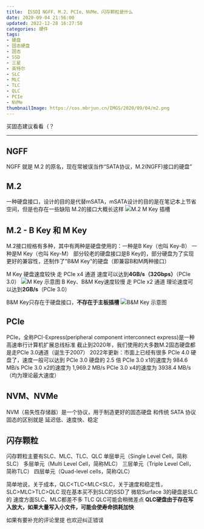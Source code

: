 ```yaml
---
title: 【SSD】NGFF、M.2、PCIe、NVMe、闪存颗粒是什么
date: 2020-09-04 21:56:00
updated: 2022-12-28 16:27:50
categories: 硬件
tags:
- 硬盘
- 固态硬盘
- 固态
- SSD
- 三星
- 英特尔
- SLC
- MLC
- TLC
- QLC
- PCIe
- NVMe
thumbnailImage: https://cos.mbrjun.cn/IMGS/2020/09/04/m2.png
---
```

买固态建议看看（？
<!-- more -->

----------
## NGFF ##
NGFF 就是 M.2 的原名，现在常被误当作“SATA协议，M.2(NGFF)接口的硬盘”

## M.2 ##
一种硬盘接口，设计的目的是代替mSATA，mSATA设计的目的是在笔记本上节省空间，但是也存在一些缺陷
M.2的接口大概长这样
![M.2 M Key 插槽][1]

## M.2 - B Key 和 M Key ##
M.2接口规格有多种，其中有两种是硬盘使用的：一种是B Key（也叫 Key-B） 一种是M Key（也叫 Key-M）
部分较老的硬盘接口是B Key的，部分硬盘为了实现更好的兼容性，还制作了"B&M Key"的硬盘（即兼容B和M两种接口）

M Key 硬盘速度较快 走 PCIe x4 通道 速度可以达到**4GB/s（32Gbps）**（PCIe 3.0）
![M Key 示意图][2]
B Key、B&M Key速度较慢 走 PCIe x2 通道 理论速度可以达到**2GB/s**（PCIe 3.0）

B&M Key只存在于硬盘接口，**不存在于主板插槽** 
![B&M Key 示意图][3]

## PCIe ##
PCIe，全称PCI-Express(peripheral component interconnect express)是一种高速串行计算机扩展总线标准
截止到2020年，我们使用的大多数M.2固态硬盘都是走PCIe 3.0通道（诞生于2007）
2022年更新：市面上已经有很多 PCIe 4.0 硬盘了，速度一般可以达到 PCIe 3.0 硬盘的 2.5 倍
PCIe 3.0 x1的速度为 984.6 MB/s
PCIe 3.0 x2的速度为 1,969.2 MB/s
PCIe 3.0 x4的速度为 3938.4 MB/s
（均为理论最大速度）

## NVM、NVMe ##
NVM（易失性存储器）是一个协议，用于制造更好的固态硬盘
和传统 SATA 协议固态的区别就是
延迟低、速度快、稳定

## 闪存颗粒 ##
闪存颗粒主要有SLC、MLC、TLC、QLC
单层单元（Single Level Cell，简称SLC）
多层单元（Multi Level Cell，简称MLC）
三层单元（Triple Level Cell，简称TLC）
四层单元（Quad-level cells，简称QLC）

简单地说，关于成本，QLC<TLC<MLC<SLC，关于速度和稳定性，SLC>MLC>TLC>QLC
现在基本买不到SLC的SSD了 微软Surface 3的硬盘是SLC的
速度方面SLC、MLC都差不多 TLC QLC可能会稍微差点
**QLC硬盘由于存在写入放大，如果大量写入小文件，可能会使寿命损耗加快**

如果有要补充的评论里提 也欢迎纠正错误

  [1]: https://cos.mbrjun.cn/IMGS/2020/09/04/m2.png
  [2]: https://cos.mbrjun.cn/IMGS/2020/09/04/Mk.png
  [3]: https://cos.mbrjun.cn/IMGS/2020/09/04/SS.png